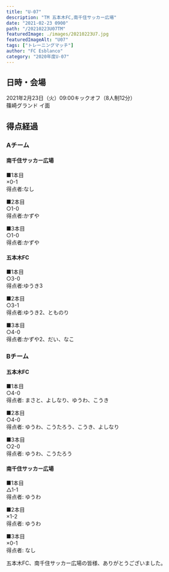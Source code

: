 ```yaml
---
title: "U-07"
description: "TM 五本木FC,南千住サッカー広場"
date: "2021-02-23 0900"
path: "/20210223U07TM"
featuredImage: ./images/20210223U7.jpg
featuredImageAlt: "U07"
tags: ["トレーニングマッチ"]
author: "FC Esblanco"
category: "2020年度U-07"
---
```


## 日時・会場

2021年2月23日（火）09:00キックオフ（8人制12分）<br>
篠崎グランド イ面

## 得点経過

### Aチーム

#### 南千住サッカー広場

■1本目<br>
×0-1<br>
得点者:なし

■2本目<br>
○1-0<br>
得点者:かずや

■3本目<br>
○1-0<br>
得点者:かずや

#### 五本木FC

■1本目<br>
○3-0<br>
得点者:ゆうき3

■2本目<br>
○3-1<br>
得点者:ゆうき2、とものり

■3本目<br>
○4-0<br>
得点者:かずや2、だい、なこ

### Bチーム

#### 五本木FC

■1本目<br>
○4-0<br>
得点者: まさと、よしなり、ゆうわ、こうき

■2本目<br>
○4-0<br>
得点者: ゆうわ、こうたろう、こうき、よしなり

■3本目<br>
○2-0<br>
得点者: ゆうわ、こうたろう

#### 南千住サッカー広場

■1本目<br>
△1-1<br>
得点者: ゆうわ

■2本目<br>
×1-2<br>
得点者: ゆうわ

■3本目<br>
×0-1<br>
得点者: なし



五本木FC、南千住サッカー広場の皆様、ありがとうございました。
